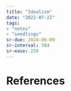 ```yaml
---
title: "Idealism"
date: "2022-07-22"
tags:
- "notes"
- "seedlings"
sr-due: 2024-06-09
sr-interval: 384
sr-ease: 250
---
```



# References
